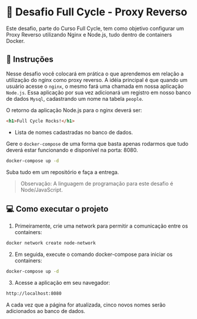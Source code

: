 # 🐳 Desafio Full Cycle - Proxy Reverso

Este desafio, parte do Curso Full Cycle, tem como objetivo configurar um Proxy Reverso utilizando Nginx e Node.js, tudo dentro de containers Docker.

## 📝 Instruções

Nesse desafio você colocará em prática o que aprendemos em relação a utilização do nginx como proxy reverso. A idéia principal é que quando um usuário acesse o `nginx`, o mesmo fará uma chamada em nossa aplicação `Node.js`. Essa aplicação por sua vez adicionará um registro em nosso banco de dados `Mysql`, cadastrando um nome na tabela `people`.

O retorno da aplicação Node.js para o nginx deverá ser:

```html
<h1>Full Cycle Rocks!</h1>
```

- Lista de nomes cadastradas no banco de dados.

Gere o `docker-compose` de uma forma que basta apenas rodarmos que tudo deverá estar funcionando e disponível na porta: 8080.
                                                            
```bash
docker-compose up -d 
```

Suba tudo em um repositório e faça a entrega.

> Observação: A linguagem de programação para este desafio é Node/JavaScript.


## 💻 Como executar o projeto

1. Primeiramente, crie uma network para permitir a comunicação entre os containers:

```bash
docker network create node-network
```

2. Em seguida, execute o comando docker-compose para iniciar os containers:

```bash
docker-compose up -d
```

3. Acesse a aplicação em seu navegador:

```bash
http://localhost:8080
```

A cada vez que a página for atualizada, cinco novos nomes serão adicionados ao banco de dados.
